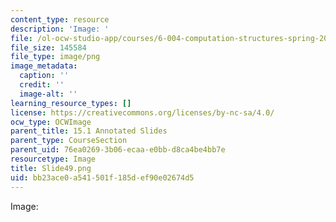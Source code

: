 ```yaml
---
content_type: resource
description: 'Image: '
file: /ol-ocw-studio-app/courses/6-004-computation-structures-spring-2017/bb23ace0a541501f185def90e02674d5_Slide49.png
file_size: 145584
file_type: image/png
image_metadata:
  caption: ''
  credit: ''
  image-alt: ''
learning_resource_types: []
license: https://creativecommons.org/licenses/by-nc-sa/4.0/
ocw_type: OCWImage
parent_title: 15.1 Annotated Slides
parent_type: CourseSection
parent_uid: 76ea0269-3b06-ecaa-e0bb-d8ca4be4bb7e
resourcetype: Image
title: Slide49.png
uid: bb23ace0-a541-501f-185d-ef90e02674d5
---
```

Image: 